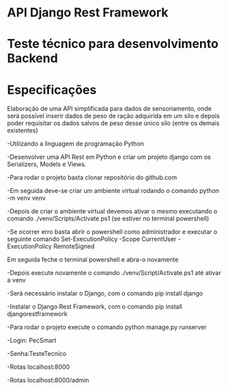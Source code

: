 # API Django Rest Framework
# Teste técnico para desenvolvimento Backend
# Especificações

<p>Elaboração de uma API simplificada para dados de sensoriamento, onde será possível inserir dados de peso de ração adquirida em um silo e depois poder requisitar os dados salvos   de peso desse único silo (entre os demais existentes)</p>
<p>-Utilizando a linguagem de programação Python</p>
<p>-Desenvolver uma API Rest em Python e criar um projeto django com os Serializers, Models e Views.</p>
<p>-Para rodar o projeto basta clonar repositório do github.com</p>
<p->-Em seguida deve-se criar um ambiente virtual rodando o comando python -m venv venv</p>
<p>-Depois de criar o ambiente virtual devemos ativar o mesmo executando o comando ./venv/Scripts/Activate.ps1 (se estiver no terminal powershell)</p>
<p>-Se ocorrer erro basta abrir o powershell como administrador e executar o seguinte comando Set-ExecutionPolicy -Scope CurrentUser -ExecutionPolicy RemoteSigned</p>
<p>Em seguida feche o terminal powershell e abra-o novamente</p>
<p>-Depois execute novamente o comando ./venv/Script/Activate.ps1 até ativar a venv<p>
<p>-Será necessário  instalar o Django, com o comando pip install django</p>
<p>-Instalar o Django Rest Framework, com o comando pip install djangorestframework</p>
<p>-Para rodar o projeto execute o comando python manage.py runserver</p>


<p>-Login: PecSmart</p>
<p>-Senha:TesteTecnico</p>

<p>-Rotas localhost:8000</p>
<p>-Rotas localhost:8000/admin</p>
